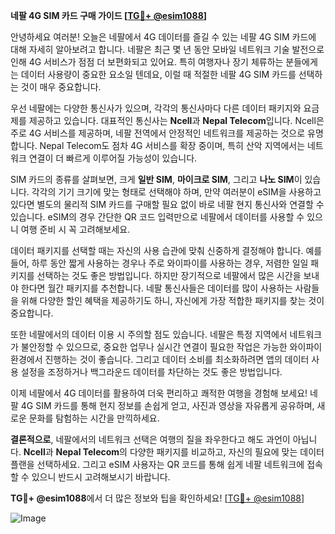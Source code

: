 **네팔 4G SIM 카드 구매 가이드 [[TG💪+ @esim1088](https://t.me/s/esim1088)]**

안녕하세요 여러분! 오늘은 네팔에서 4G 데이터를 즐길 수 있는 네팔 4G SIM 카드에 대해 자세히 알아보려고 합니다. 네팔은 최근 몇 년 동안 모바일 네트워크 기술 발전으로 인해 4G 서비스가 점점 더 보편화되고 있어요. 특히 여행자나 장기 체류하는 분들에게는 데이터 사용량이 중요한 요소일 텐데요, 이럴 때 적절한 네팔 4G SIM 카드를 선택하는 것이 매우 중요합니다.

우선 네팔에는 다양한 통신사가 있으며, 각각의 통신사마다 다른 데이터 패키지와 요금제를 제공하고 있습니다. 대표적인 통신사는 **Ncell**과 **Nepal Telecom**입니다. Ncell은 주로 4G 서비스를 제공하며, 네팔 전역에서 안정적인 네트워크를 제공하는 것으로 유명합니다. Nepal Telecom도 점차 4G 서비스를 확장 중이며, 특히 산악 지역에서는 네트워크 연결이 더 빠르게 이루어질 가능성이 있습니다.

SIM 카드의 종류를 살펴보면, 크게 **일반 SIM**, **마이크로 SIM**, 그리고 **나노 SIM**이 있습니다. 각각의 기기 크기에 맞는 형태로 선택해야 하며, 만약 여러분이 eSIM을 사용하고 있다면 별도의 물리적 SIM 카드를 구매할 필요 없이 바로 네팔 현지 통신사와 연결할 수 있습니다. eSIM의 경우 간단한 QR 코드 입력만으로 네팔에서 데이터를 사용할 수 있으니 여행 준비 시 꼭 고려해보세요.

데이터 패키지를 선택할 때는 자신의 사용 습관에 맞춰 신중하게 결정해야 합니다. 예를 들어, 하루 동안 짧게 사용하는 경우나 주로 와이파이를 사용하는 경우, 저렴한 일일 패키지를 선택하는 것도 좋은 방법입니다. 하지만 장기적으로 네팔에서 많은 시간을 보내야 한다면 월간 패키지를 추천합니다. 네팔 통신사들은 데이터를 많이 사용하는 사람들을 위해 다양한 할인 혜택을 제공하기도 하니, 자신에게 가장 적합한 패키지를 찾는 것이 중요합니다.

또한 네팔에서의 데이터 이용 시 주의할 점도 있습니다. 네팔은 특정 지역에서 네트워크가 불안정할 수 있으므로, 중요한 업무나 실시간 연결이 필요한 작업은 가능한 와이파이 환경에서 진행하는 것이 좋습니다. 그리고 데이터 소비를 최소화하려면 앱의 데이터 사용 설정을 조정하거나 백그라운드 데이터를 차단하는 것도 좋은 방법입니다.

이제 네팔에서 4G 데이터를 활용하여 더욱 편리하고 쾌적한 여행을 경험해 보세요! 네팔 4G SIM 카드를 통해 현지 정보를 손쉽게 얻고, 사진과 영상을 자유롭게 공유하며, 새로운 문화를 탐험하는 시간을 만끽하세요.

**결론적으로**, 네팔에서의 네트워크 선택은 여행의 질을 좌우한다고 해도 과언이 아닙니다. **Ncell**과 **Nepal Telecom**의 다양한 패키지를 비교하고, 자신의 필요에 맞는 데이터 플랜을 선택하세요. 그리고 eSIM 사용자는 QR 코드를 통해 쉽게 네팔 네트워크에 접속할 수 있으니 반드시 고려해보시기 바랍니다.

**TG💪+ @esim1088**에서 더 많은 정보와 팁을 확인하세요! [[TG💪+ @esim1088](https://t.me/s/esim1088)]  

![Image](https://i.postimg.cc/Y0z9fWf4/image.png)
